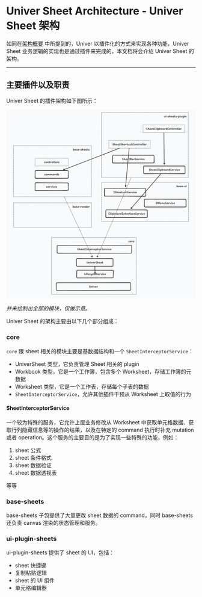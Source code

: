 # Univer Sheet Architecture - Univer Sheet 架构

如同在[架构概要](./achitecture.md) 中所提到的，Univer 以插件化的方式来实现各种功能，Univer Sheet 业务逻辑的实现也是通过插件来完成的，本文档将会介绍 Univer Sheet 的架构。

---

## 主要插件以及职责

Univer Sheet 的插件架构如下图所示：

![Univer Sheet 插件架构](../img/sheet-architecture.png)

*并未绘制出全部的模块，仅做示意*。

Univer Sheet 的架构主要由以下几个部分组成：

### core

`core` 跟 sheet 相关的模块主要是基数据结构和一个 `SheetInterceptorService`：

* UniverSheet 类型，它负责管理 Sheet 相关的 plugin
* Workbook 类型，它是一个工作簿，包含多个 Worksheet，存储工作簿的元数据
* Worksheet 类型，它是一个工作表，存储每个子表的数据
* `SheetInterceptorService`，允许其他插件干预从 Worksheet 上取值的行为

#### SheetInterceptorService

一个较为特殊的服务，它允许上层业务修改从 Worksheet 中获取单元格数据、获取行列隐藏信息等的操作的结果，以及在特定的 command 执行时补充 mutation 或者 operation。这个服务的主要目的是为了实现一些特殊的功能，例如：

1. sheet 公式
2. sheet 条件格式
3. sheet 数据验证
4. sheet 数据透视表

等等

### base-sheets

base-sheets 子包提供了大量更改 sheet 数据的 command，同时 base-sheets 还负责 canvas 渲染的状态管理和服务。

### ui-plugin-sheets

ui-plugin-sheets 提供了 sheet 的 UI，包括：

* sheet 快捷键
* 复制粘贴逻辑
* sheet 的 UI 组件
* 单元格编辑器
